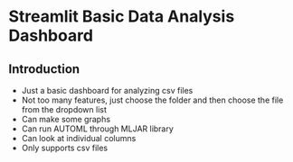 # Streamlit Basic Data Analysis Dashboard

## Introduction

- Just a basic dashboard for analyzing csv files
- Not too many features, just choose the folder and then choose the file from the dropdown list
- Can make some graphs
- Can run AUTOML through MLJAR library
- Can look at individual columns
- Only supports csv files
